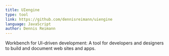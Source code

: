 ```yaml
---
title: UIengine
type: tool
link: https://github.com/dennisreimann/uiengine
language: JavaScript
author: Dennis Reimann
---
```

Workbench for UI-driven development: A tool for developers and designers to build and document web sites and apps.
